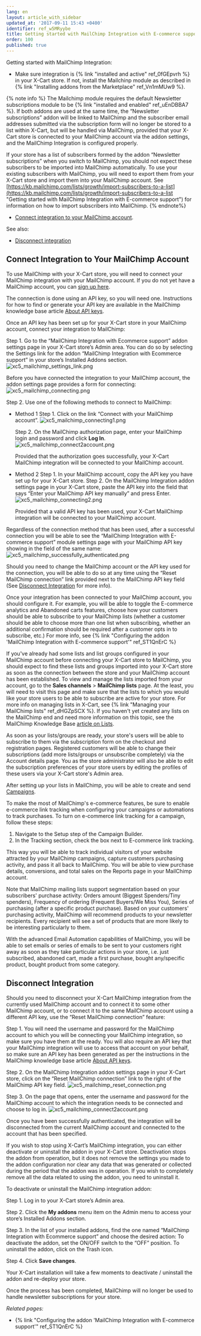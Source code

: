 ```yaml
---
lang: en
layout: article_with_sidebar
updated_at: '2017-09-11 15:43 +0400'
identifier: ref_w5MRyybe
title: Getting started with MailChimp Integration with E-commerce support
order: 100
published: true
---
```

Getting started with MailChimp Integration:

   * Make sure integration is {% link "installed and active" ref_0fGEpvrh %} in your X-Cart store. If not, install the Mailchinp module as described in {% link "Installing addons from the Marketplace" ref_Vn1mMUw9 %}.
   
   {% note info %}
   The Mailchimp module requires the default Newsletter subscriptions module to be {% link "installed and enabled" ref_uEnDBBA7 %}. If both addons are used at the same time, the “Newsletter subscriptions” addon will be linked to MailChimp and the subscriber email addresses submitted via the subscription form will no longer be stored to a list within X-Cart, but will be handled via MailChimp, provided that your X-Cart store is connected to your MailChimp account via the addon settings, and the MailChimp Integration is configured properly.
   
   If your store has a list of subscribers formed by the addon “Newsletter subscriptions” when you switch to MailChimp, you should not expect these subscribers to be imported into MailChimp automatically. To use your existing subscribers with MailChimp, you will need to export them from your X-Cart store and import them into your MailChimp account. See [https://kb.mailchimp.com/lists/growth/import-subscribers-to-a-list](https://kb.mailchimp.com/lists/growth/import-subscribers-to-a-list "Getting started with MailChimp Integration with E-commerce support") for information on how to import subscribers into MailChimp.
   {% endnote%}
   
   * [Connect integration to your MailChimp account](#connect-integration-to-your-mailchimp-account).

See also:

   * [Disconnect integration](#disconnect-integration)


## Connect Integration to Your MailChimp Account

To use MailChimp with your X-Cart store, you will need to connect your MailChimp integration with your MailChimp account. If you do not yet have a MailChimp account, you can [sign up here](https://login.mailchimp.com/signup/?source=website&pid=xcart). 

The connection is done using an API key, so you will need one. Instructions for how to find or generate your API key are available in the MailChimp knowledge base article [About API keys](http://kb.mailchimp.com/integrations/api-integrations/about-api-keys).

Once an API key has been set up for your X-Cart store in your MailChimp account, connect your integration to MailChimp:

Step 1. Go to the “MailChimp Integration with Ecommerce support” addon settings page in your X-Cart store’s Admin area. You can do so by selecting the Settings link for the addon “MailChimp Integration with Ecommerce support” in your store’s Installed Addons section.
![xc5_mailchimp_settings_link.png]({{site.baseurl}}/attachments/ref_w5MRyybe/xc5_mailchimp_settings_link.png)

Before you have connected the integration to your MailChimp account, the addon settings page provides a form for connecting:
![xc5_mailchimp_connecting.png]({{site.baseurl}}/attachments/ref_w5MRyybe/xc5_mailchimp_connecting.png)

Step 2. Use one of the following methods to connect to MailChimp:

   * Method 1
       Step 1. Click on the link “Connect with your MailChimp account”. 
       ![xc5_mailchimp_connecting1.png]({{site.baseurl}}/attachments/ref_w5MRyybe/xc5_mailchimp_connecting1.png)

       Step 2. On the MailChimp authorization page, enter your MailChimp login and password and click **Log In**.
       ![xc5_mailchimp_connect2account.png]({{site.baseurl}}/attachments/ref_w5MRyybe/xc5_mailchimp_connect2account.png)

       Provided that the authorization goes successfully, your X-Cart MailChimp integration will be connected to your MailChimp account.
            
   * Method 2
       Step 1. In your MailChimp account, copy the API key you have set up for your X-Cart store.
       Step 2. On the MailChimp Integration addon settings page in your X-Cart store, paste the API key into the field that says “Enter your MailChimp API key manually” and press Enter.
       ![xc5_mailchimp_connecting2.png]({{site.baseurl}}/attachments/ref_w5MRyybe/xc5_mailchimp_connecting2.png)

       Provided that a valid API key has been used, your X-Cart MailChimp integration will be connected to your MailChimp account.

Regardless of the connection method that has been used, after a successful connection you will be able to see the “MailChimp Integration with E-commerce support” module settings page with your MailChimp API key showing in the field of the same name:
![xc5_mailchimp_successfully_authenticated.png]({{site.baseurl}}/attachments/ref_w5MRyybe/xc5_mailchimp_successfully_authenticated.png)

Should you need to change the MailChimp account or the API key used for the connection, you will be able to do so at any time using the “Reset MailChimp connection” link provided next to the MailChimp API key field (See [Disconnect Integration](#disconnect-integration) for more info).

Once your integration has been connected to your MailChimp account, you should configure it. For example, you will be able to toggle the E-commerce analytics and Abandoned carts features, choose how your customers should be able to subscribe to your MailChimp lists (whether a customer should be able to choose more than one list when subscribing, whether an additional confirmation should be required after a customer opts in to subscribe, etc.) For more info, see {% link "Configuring the addon 'MailChimp Integration with E-commerce support'" ref_ST1QnErC %}

If you've already had some lists and list groups configured in your MailChimp account before connecting your X-Cart store to MailChimp, you should expect to find these lists and groups imported into your X-Cart store as soon as the connection between the store and your MailChimp account has been established. To view and manage the lists imported from your account, go to the **Sales channels** > **MailChimp lists** page. At the least, you will need to visit this page and make sure that the lists to which you would like your store users to be able to subscribe are active for your store. For more info on managing lists in X-Cart, see {% link "Managing your MailChimp lists" ref_dHGZpSCX %}. If you haven't yet created any lists on the MailChimp end and need more information on this topic, see the MailChimp Knowledge Base [article on Lists](https://kb.mailchimp.com/lists). 

As soon as your lists/groups are ready, your store's users will be able to subscribe to them via the subscription form on the checkout and registration pages. Registered customers will be able to change their subscriptions (add more lists/groups or unsubscribe completely) via the Account details page. You as the store administrator will also be able to edit the subscription preferences of your store users by editing the profiles of these users via your X-Cart store's Admin area. 

After setting up your lists in MailChimp, you will be able to create and send [Campaigns](http://kb.mailchimp.com/campaigns).

To make the most of MailChimp's e-commerce features, be sure to enable e-commerce link tracking when configuring your campaigns or automations to track purchases. 
To turn on e-commerce link tracking for a campaign, follow these steps:

   1.  Navigate to the Setup step of the Campaign Builder.
   2.  In the Tracking section, check the box next to E-commerce link tracking. 
   
This way you will be able to track individual visitors of your website attracted by your MailChimp campaigns, capture customers purchasing activity, and pass it all back to MailChimp. You will be able to view purchase details, conversions, and total sales on the Reports page in your MailChimp account. 

Note that MailChimp mailing lists support segmentation based on your subscribers' purchase activity: Orders amount (Biggest Spenders/Tiny spenders), Frequency of ordering (Frequent Buyers/We Miss You), Series of purchasing (after a specific product purchase). Based on your customers' purchasing activity, MailChimp will recommend products to your newsletter recipients. Every recipient will see a set of products that are more likely to be interesting particularly to them.

With the advanced Email Automation capabilities of MailChimp, you will be able to set emails or series of emails to be sent to your customers right away as soon as they take particular actions in your store, i.e. just subscribed, abandoned cart, made a first purchase, bought any/specific product, bought product from some category.

## Disconnect Integration
Should you need to disconnect your X-Cart MailChimp integration from the currently used MailChimp account and to connect it to some other MailChimp account, or to connect it to the same MailChimp account using a different API key, use the “Reset MailChimp connection” feature:

   Step 1. You will need the username and password for the MailChimp account to which you will be connecting your MailChimp integration, so make sure you have them at the ready. You will also require an API key that your MailChimp integration will use to access that account on your behalf, so make sure an API key has been generated as per the instructions in the MailChimp knowledge base article [About API keys](http://kb.mailchimp.com/integrations/api-integrations/about-api-keys).

   Step 2. On the MailChimp Integration addon settings page in your X-Cart store, click on the “Reset MailChimp connection” link to the right of the MailChimp API key field.
![xc5_mailchimp_reset_connection.png]({{site.baseurl}}/attachments/ref_w5MRyybe/xc5_mailchimp_reset_connection.png)

   Step 3. On the page that opens, enter the username and password for the MailChimp account to which the integration needs to be connected and choose to log in.
![xc5_mailchimp_connect2account.png]({{site.baseurl}}/attachments/ref_w5MRyybe/xc5_mailchimp_connect2account.png)

   Once you have been successfully authenticated, the integration will be disconnected from the current MailChimp account and connected to the account that has been specified.

If you wish to stop using X-Cart’s MailChimp integration, you can either deactivate or uninstall the addon in your X-Cart store. Deactivation stops the addon from operation, but it does not remove the settings you made to the addon configuration nor clear any data that was generated or collected during the period that the addon was in operation. If you wish to completely remove all the data related to using the addon, you need to uninstall it.

To deactivate or uninstall the MailChimp integration addon:

   Step 1. Log in to your X-Cart store’s Admin area.
   
   Step 2. Click the **My addons** menu item on the Admin menu to access your store’s Installed Addons section. 

   Step 3. In the list of your installed addons, find the one named  “MailChimp Integration with Ecommerce support” and choose the desired action:
To deactivate the addon, set the ON/OFF switch to the “OFF” position.
To uninstall the addon, click on the Trash icon.

   Step 4. Click **Save changes**.
   
Your X-Cart installation will take a few moments to deactivate / uninstall the addon and re-deploy your store. 

Once the process has been completed, MailChimp will no longer be used to handle newsletter subscriptions for your store.

_Related pages:_

* {% link "Configuring the addon 'MailChimp Integration with E-commerce support'" ref_ST1QnErC %}
